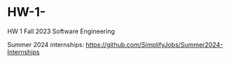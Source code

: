 # HW-1-

HW 1 Fall 2023 Software Engineering 

Summer 2024 internships:  https://github.com/SimplifyJobs/Summer2024-Internships


